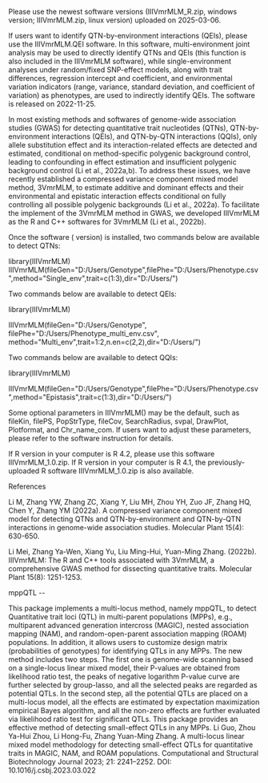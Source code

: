 
Please use the newest software versions (IIIVmrMLM_R.zip, windows version; IIIVmrMLM.zip, linux version) uploaded on 2025-03-06.

If users want to identify QTN-by-environment interactions (QEIs), please use the IIIVmrMLM.QEI software. In this software, multi-environment joint analysis may be used to directly identify QTNs and QEIs (this function is also included in the IIIVmrMLM software), while single-environment analyses under random/fixed SNP-effect models, along with trait differences, regression intercept and coefficient, and environmental variation indicators (range, variance, standard deviation, and coefficient of variation) as phenotypes, are used to indirectly identify QEIs. The software is released on 2022-11-25.

In most existing methods and softwares of genome-wide association studies (GWAS) for detecting quantitative trait nucleotides (QTNs), QTN-by-environment interactions (QEIs), and QTN-by-QTN interactions (QQIs), only allele substitution effect and its interaction-related effects are detected and estimated, conditional on method-specific polygenic background control, leading to confounding in effect estimation and insufficient polygenic background control (Li et al., 2022a,b). To address these issues, we have recently established a compressed variance component mixed model method, 3VmrMLM, to estimate additive and dominant effects and their environmental and epistatic interaction effects conditional on fully controlling all possible polygenic backgrounds (Li et al., 2022a). To facilitate the implement of the 3VmrMLM method in GWAS, we developed IIIVmrMLM as the R and C++ softwares for 3VmrMLM (Li et al., 2022b).

Once the software ( version)  is installed, two commands below are available to detect QTNs:

library(IIIVmrMLM)
IIIVmrMLM(fileGen="D:/Users/Genotype",filePhe="D:/Users/Phenotype.csv",method="Single_env",trait=c(1:3),dir="D:/Users/")

Two commands below are available to detect QEIs:

library(IIIVmrMLM)

IIIVmrMLM(fileGen="D:/Users/Genotype", filePhe="D:/Users/Phenotype_multi_env.csv", method="Multi_env",trait=1:2,n.en=c(2,2),dir="D:/Users/")

Two commands below are available to detect QQIs:

library(IIIVmrMLM)

IIIVmrMLM(fileGen="D:/Users/Genotype",filePhe="D:/Users/Phenotype.csv",method="Epistasis",trait=c(1:3),dir="D:/Users/")

Some optional parameters in IIIVmrMLM() may be the default, such as fileKin, filePS, PopStrType, fileCov, SearchRadius, svpal, DrawPlot, Plotformat, and Chr_name_com. If users want to adjust these parameters, please refer to the software instruction for details.

If R version in your computer is R 4.2, please use this software IIIVmrMLM_1.0.zip. If R version in your computer is R 4.1, the previously-uploaded R software IIIVmrMLM_1.0.zip is also available. 

References

Li M, Zhang YW, Zhang ZC, Xiang Y, Liu MH, Zhou YH, Zuo JF, Zhang HQ, Chen Y, Zhang YM (2022a). A compressed variance component mixed model for detecting QTNs and QTN-by-environment and QTN-by-QTN interactions in genome-wide association studies. Molecular Plant 15(4): 630-650.

Li Mei, Zhang Ya-Wen, Xiang Yu, Liu Ming-Hui, Yuan-Ming Zhang. (2022b). IIIVmrMLM: The R and C++ tools associated with 3VmrMLM, a comprehensive GWAS method for dissecting quantitative traits. Molecular Plant 15(8): 1251-1253.


mppQTL --

This package implements a multi-locus method, namely mppQTL, to detect Quantitative trait loci (QTL) in multi-parent populations (MPPs), e.g., multiparent advanced generation intercross (MAGIC), nested association mapping (NAM), and random-open-parent association mapping (ROAM) populations. In addition, it allows users to customize design matrix (probabilities of genotypes) for identifying QTLs in any MPPs. The new method includes two steps. The first one is genome-wide scanning based on a single-locus linear mixed model, their P-values are obtained from likelihood ratio test, the peaks of negative logarithm P-value curve are further selected by group-lasso, and all the selected peaks are regarded as potential QTLs. In the second step, all the potential QTLs are placed on a multi-locus model, all the effects are estimated by expectation maximization empirical Bayes algorithm, and all the non-zero effects are further evaluated via likelihood ratio test for significant QTLs. This package provides an effective method of detecting small-effect QTLs in any MPPs. Li Guo, Zhou Ya-Hui Zhou, Li Hong-Fu, Zhang Yuan-Ming Zhang. A multi-locus linear mixed model methodology for detecting small-effect QTLs for quantitative traits in MAGIC, NAM, and ROAM populations. Computational and Structural Biotechnology Journal 2023; 21: 2241–2252. DOI: 10.1016/j.csbj.2023.03.022
